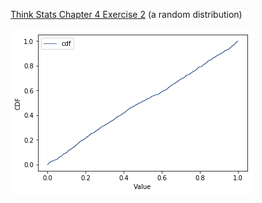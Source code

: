 [Think Stats Chapter 4 Exercise 2](http://greenteapress.com/thinkstats2/html/thinkstats2005.html#toc41) (a random distribution)

![Cdf](https://github.com/imoscovitz/dsp/blob/master/statistics/Cdf.png "Cdf")
